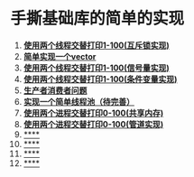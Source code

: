 # 手撕基础库的简单的实现

1. [**使用两个线程交替打印1-100(互斥锁实现)**](./手撕/使用两个线程交替打印1-100(互斥锁实现).cpp)
2. [**简单实现一个vector**](./手撕/my_vector.h)
3. [**使用两个线程交替打印1-100(信号量实现)**](./手撕/使用两个线程交替打印1-100(信号量实现).cpp)
4. [**使用两个线程交替打印1-100(条件变量实现)**](./手撕/使用两个线程交替打印1-100(条件变量实现).cpp)
5. [**生产者消费者问题**](./手撕/生产者消费者问题.cpp)
6. [**实现一个简单线程池（待完善）**](./手撕/my_thread_pool.h)
7. [**使用两个进程交替打印0-100(共享内存)**](./手撕/使用两个进程交替打印0-100(共享内存).cpp)
8. [**使用两个进程交替打印0-100(管道实现)**](./手撕/使用两个进程交替打印0-100(管道实现).cpp)
9. [****](./手撕/生产者消费者问题(使用线程池).cpp)
10. [****](./手撕/my_unordered_map.h)
11. [****](./手撕/my_shared_ptr.h)
12. [****](./手撕/xxxx.cpp)